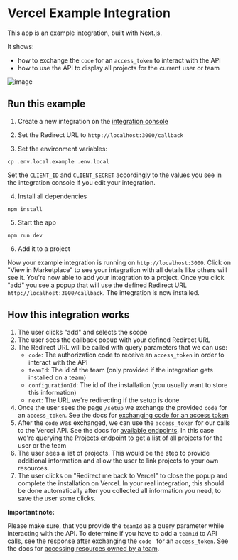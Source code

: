 # Vercel Example Integration

This app is an example integration, built with Next.js.

It shows:

- how to exchange the `code` for an `access_token` to interact with the API
- how to use the API to display all projects for the current user or team


![image](https://user-images.githubusercontent.com/7249920/110459590-7389e500-80cd-11eb-9258-6d6d229c7a50.png)


## Run this example

1. Create a new integration on the [integration console](https://vercel.com/dashboard/integrations/console)

2. Set the Redirect URL to `http://localhost:3000/callback`

3. Set the environment variables:

```
cp .env.local.example .env.local
```

Set the `CLIENT_ID` and `CLIENT_SECRET` accordingly to the values you see in the integration console if you edit your integration.

4. Install all dependencies

```
npm install
```

5. Start the app

```
npm run dev
```

6. Add it to a project

Now your example integration is running on `http://localhost:3000`. Click on "View in Marketplace" to see your integration with all details like others will see it. You're now able to add your integration to a project. Once you click "add" you see a popup that will use the defined Redirect URL `http://localhost:3000/callback`. The integration is now installed.



## How this integration works

1. The user clicks "add" and selects the scope
2. The user sees the callback popup with your defined Redirect URL
3. The Redirect URL will be called with query parameters that we can use:
   - `code`: The authorization code to receive an `access_token` in order to interact with the API
   - `teamId`: The id of the team (only provided if the integration gets installed on a team)
   - `configurationId`: The id of the installation (you usually want to store this information)
   - `next`: The URL we're redirecting if the setup is done
4. Once the user sees the page `/setup` we exchange the provided `code` for an `access_token`. See the docs for [exchanging code for an access token](https://vercel.com/docs/integrations#using-the-vercel-api/getting-an-access-token/exchanging-the-code-for-an-access-token)
5. After the `code` was exchanged, we can use the `access_token` for our calls to the Vercel API. See the docs for [available endpoints](https://vercel.com/docs/api#endpoints). In this case we're querying the [Projects endpoint](https://vercel.com/docs/api#endpoints/projects/get-projects) to get a list of all projects for the user or the team
6. The user sees a list of projects. This would be the step to provide additional information and allow the user to link projects to your own resources.
7. The user clicks on "Redirect me back to Vercel" to close the popup and complete the installation on Vercel. In your real integration, this should be done automatically after you collected all information you need, to save the user some clicks.



**Important note:**

Please make sure, that you provide the `teamId` as a query parameter while interacting with the API. To determine if you have to add a `teamId` to API calls, see the response after exchanging the `code ` for an `access_token`. See the docs for [accessing resources owned by a team](https://vercel.com/docs/api#api-basics/authentication/accessing-resources-owned-by-a-team).